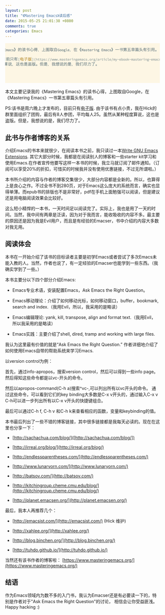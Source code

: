 ```yaml
---
layout: post
title: "《Mastering Emacs》读后感"
date: 2015-05-25 21:01:38 +0800
comments: true
categories: Emacs
---
```


<!-- ![linua-emacs-talk](https://zilongshanren.com/img/linus-talk-emacs.jpeg) -->
![2015-05-25-review-of-mastering-emacs_test.png](../img/2015-05-25-review-of-mastering-emacs_test.png)


本文主要记录我的《Mastering Emacs》的读书心得，上图取自Google，在《Mastering Emacs》一书第五章篇头有引用。

PS:该书是周六晚上才发布的，目前只有[电子版](https://www.masteringemacs.org/article/my-ebook-mastering-emacs-now-out). 由于该书有点小贵，我在Hick的群里面组织了团购，最后有8人参团，平均每人25。虽然从某种程度算说，这也是盗版。但是，我想说的是，我们尽力了。

<!-- more -->

## 此书与作者博客的关系
介绍Emacs的书本来就很少，在阅读本书之前，我只读过一本[Write GNU Emacs Extensions](http://www.amazon.com/Writing-GNU-Emacs-Extensions-Glickstein/dp/1565922611). 其它大部分时候，我都是在阅读别人的博客和一些starter kit学习和使用Emacs.在作者宣传他要写这样一本书的时候，我立马就订阅了邮件通知。（订阅可以享受20%的折扣，可惜买的时候我并没有使用优惠链接，不过无所谓啦。）

本书所介绍的内容与作者的博客交集很少，大部分内容都是全新的。所以，也算得上是良心之作。不过全书不到280页，对于Emacs这么庞大的系统而言，确实也显得单薄。而epub书的排版也不是非常好，pdf在手机上面勉强可以阅读，但是建议还是用电脑阅读效果会比较好。

这么短小精悍的一本书，一天时间足以阅读完了。实际上，我也是用了一天的时间。当然，我中间有两章是泛读，因为对于我而言，能收吸收的内容不多。最主要的原因还是因为我是Evil用户，而且是有经验的Emacser，书中介绍的内容大多数对我无用。

## 阅读体会
本书在一开始介绍了该书的目标读者主要是初学Emacs或者尝试了多次Emacs未能入教的人。当然，作者也说了，有一定经验的Emacser也能学到一些东西。（我确实学到了一些。）

本书主要分以下四个部分介绍Emacs:

- Emacs专业术语，安装配置Emacs，Ask Emacs the Right Question。 

- Emacs移动理论：介绍了如何移动光标，如何移动窗口，buffer，bookmark, search and index.（我用Evil，所以，我采用的是略读）

- Emacs编辑理论: yank, kill, transpose, align and format text.（我用Evil，所以我采用的是略读）

- Emacs实践：主要介绍了shell, dired, tramp and working with large files.

我认为这里最有价值的就是“Ask Emacs the Right Question.” 作者详细地介绍了如何使用Emacs自带的帮助系统来学习Emacs.

以version control为例：

首先，通过info-apropos，搜索version control，然后可以得到一些info page。然后得知这些命令都是以vc-开头的命令。

然后以apropos-command(C-h a)搜索^vc-,可以列出所有以vc开头的命令。 通过这些命令，可以看到它们的key binding大多数是C-x v开头的，通过输入C-x v C-h可以进一步列出所有以C-x v开头的快捷键组合。

最后可以通过C-h f, C-h v 和C-h k来查看相应的函数，变量和keybinding的值。

本书最后列出了一些不错的博客链接，其中很多链接都是我每天必读的。现在在这里也分享一下：

- [http://sachachua.com/blog/]([http://sachachua.com/blog/])

- [http://irreal.org/blog/](http://irreal.org/blog/)

- [http://endlessparentheses.com/](http://endlessparentheses.com/)

- [http://www.lunaryorn.com/](http://www.lunaryorn.com/)

- [http://batsov.com/](http://batsov.com/)

- [http://kitchingroup.cheme.cmu.edu/blog/](http://kitchingroup.cheme.cmu.edu/blog/)

- [http://planet.emacsen.org/](http://planet.emacsen.org/)

最后，我本人再推荐几个：

- [http://emacsist.com/](http://emacsist.com/) (Hick 维护)

- [http://xahlee.org/](http://xahlee.org/)

- [http://blog.binchen.org/](http://blog.binchen.org/)

- [http://tuhdo.github.io/](http://tuhdo.github.io/)

当然还有该书作者的博客啦： [https://www.masteringemacs.org/](https://www.masteringemacs.org/)

## 结语
作为Emacs领域内为数不多的入门书，我认为Emacser还是有必要读一下的，特别是作者对于"Ask Emacs the Right Question"的讨论， 相信会让你受益匪浅。Happy hacking :)

